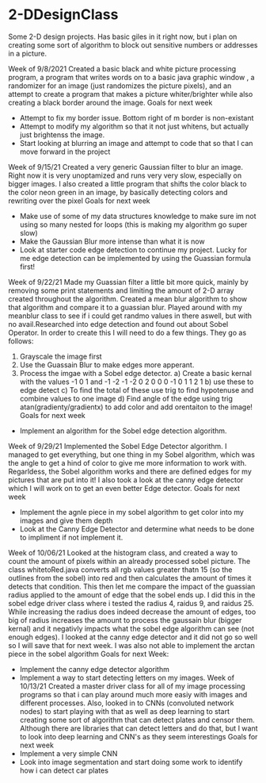 # 2-DDesignClass
Some 2-D design projects. Has basic giles in it right now, but i plan on creating some sort of algorithm to block out sensitive numbers or addresses in a picture.

Week of 9/8/2021
Created a basic black and white picture processing program, a program that writes words on to a basic java graphic window , a randomizer for an image 
(just randomizes the picture pixels), and an attempt to create a program that makes a picture whiter/brighter while also creating a black border around the image.
Goals for next week
  - Attempt to fix my border issue. Bottom right of m border is non-existant
  - Attempt to modify my algorithm so that it not just whitens, but actually just brightenss the image.
  - Start looking at blurring an image and attempt to code that so that I can move forward in the project

Week of 9/15/21
Created a very generic Gaussian filter to blur an image. Right now it is very unoptamized and runs very very slow, especially on bigger images. I also created a little program that shifts the color black to the color neon green in an image, by basically detecting colors and rewriting over the pixel
Goals for next week
  - Make use of some of my data structures knowledge to make sure im not using so many nested for loops (this is making my algorithm go super slow)
  - Make the Gaussian Blur more intense than what it is now
  - Look at starter code edge detection to continue my project. Lucky for me edge detection can be implemented by using the Guassian formula first!

Week of 9/22/21
Made my Guassian filter a little bit more quick, mainly by removing some print statements and limiting the amount of 2-D array created throughout the algorithm. Created a mean blur algorithm to show that algorithm and compare it to a guassian blur. Played around with my meanblur class to see if i could get randmo values in there aswell, but with no avail.Researched into edge detection and found out about Sobel Operator. In order to create this I will need to do a few things. They go as follows:
  1) Grayscale the image first
  2) Use the Guassain Blur to make edges more apperant.
  3) Process the imgae with a Sobel edge detector.
    a) Create a basic kernal with the values -1 0 1       and -1 -2 -1
                                             -2 0 2            0  0  0 
                                             -1 0 1            1  2  1
    b) use these to edge detect
    c) To find the total of these use trig to find hypotenuse and combine values to one image
    d) Find angle of the edge using trig atan(gradienty/gradientx) to add color and add orentaiton to the image!
Goals for next week
 - Implement an algorithm for the Sobel edge detection algorithm.

Week of 9/29/21
Implemented the Sobel Edge Detector algorithm. I managed to get everything, but one thing in my Sobel algorithm, which was the angle to get a hind of color to give me more information to work with. Regarldess, the Sobel algorithm works and there are defined edges for my pictures that are put into it! I also took a look at the canny edge detector which I will work on to get an even better Edge detector.
Goals for next week
  - Implement the agnle piece in my sobel algorithm to get color into my images and give them depth
  - Look at the Canny Edge Detector and determine what needs to be done to impliment if not implement it.

Week of 10/06/21
Looked at the histogram class, and created a way to count the amount of pixels within an already processed sobel
picture. The class whitetoRed.java converts all rgb values greater thatn 15 (so the outlines from the sobel) into red and then calculates the amount of times it detects that condition. This then let me compare the impact of the
guassian radius applied to the amount of edge that the sobel ends up. I did this in the sobel edge driver class where
i tested the radius 4, raidus 9, and raidus 25. While increasing the radius does indeed decrease the amount of edges,
too big of radius increases the amount to process the gaussain blur (bigger kernal) and it negativly impacts what
the sobel edge algorithm can see (not enough edges). I looked at the canny edge detector and it did not go so well
so I will save that for next week. I was also not able to implement the arctan piece in the sobel algorithm
Goals for next Week:
  - Implement the canny edge detector algorithm
  - Implement a way to start detecting letters on my images.
Week of 10/13/21
Created a master driver class for all of my image processing programs so that i can play around much more easiy with images and different processes.
Also, looked in to CNNs (convoluted network nodes) to start playing with that as well as deep learning to start creating some sort of algorithm that can detect plates and
censor them. Although there are libraries that can detect letters and do that, but I want to look into deep learning and CNN's as they seem interestings
Goals for next week
  - Implement a very simple CNN 
  - Look into image segmentation and start doing some work to identify how i can detect car plates
